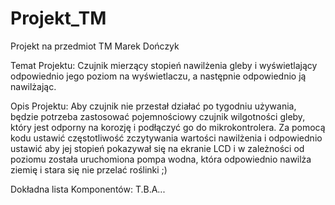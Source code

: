 # Projekt_TM
Projekt na przedmiot TM Marek Dończyk

Temat Projektu: Czujnik mierzący stopień nawilżenia gleby i wyświetlający odpowiednio jego poziom na wyświetlaczu, a następnie 
odpowiednio ją nawilżając.

Opis Projektu: Aby czujnik nie przestał działać po tygodniu używania, będzie potrzeba zastosować pojemnościowy czujnik wilgotności
gleby, który jest odporny na korozję i podłączyć go do mikrokontrolera. Za pomocą kodu ustawić częstotliwość zczytywania wartości
nawilżenia i odpowiednio ustawić aby jej stopień pokazywał się na ekranie LCD i w zależności od poziomu została uruchomiona pompa wodna, 
która odpowiednio nawilża ziemię i stara się nie przelać roślinki ;)

Dokładna lista Komponentów:
T.B.A...
